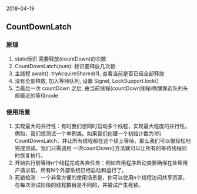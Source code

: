 2018-04-19

## CountDownLatch

### 原理
1. state标识 需要释放(countDown)的次数
1. CountDownLatch(num): 标识要释放几次锁
2. 主线程 await(): tryAcquireShared(1), 查看当前是否已经全部释放 
3. 没有全部释放, 加入等待队列, 设置 Signel, LockSupport.lock() 
4. 当最后一次 countDown 之后, 由当前线程(countDown线程)唤醒靠近队列头部最近的等待node

### 使用场景
1. 实现最大的并行性：有时我们想同时启动多个线程，实现最大程度的并行性。例如，我们想测试一个单例类。如果我们创建一个初始计数为1的CountDownLatch，并让所有线程都在这个锁上等待，那么我们可以很轻松地完成测试。我们只需调用 一次countDown()方法就可以让所有的等待线程同时恢复执行。
2. 开始执行前等待n个线程完成各自任务：例如应用程序启动类要确保在处理用户请求前，所有N个外部系统已经启动和运行了。
3. 死锁检测：一个非常方便的使用场景是，你可以使用n个线程访问共享资源，在每次测试阶段的线程数目是不同的，并尝试产生死锁。